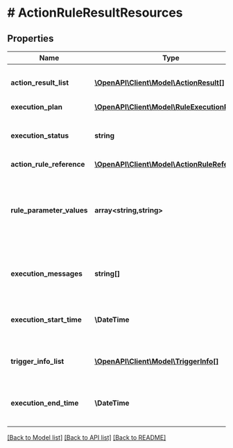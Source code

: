 # # ActionRuleResultResources

## Properties

Name | Type | Description | Notes
------------ | ------------- | ------------- | -------------
**action_result_list** | [**\OpenAPI\Client\Model\ActionResult[]**](ActionResult.md) | Ordered list of action execution results. |
**execution_plan** | [**\OpenAPI\Client\Model\RuleExecutionPlan**](RuleExecutionPlan.md) |  |
**execution_status** | **string** | The execution status of an action or an action rule. |
**action_rule_reference** | [**\OpenAPI\Client\Model\ActionRuleReference**](ActionRuleReference.md) |  |
**rule_parameter_values** | **array<string,string>** | The trigger or action required input parameter value map, or the output parameters. | [optional]
**execution_messages** | **string[]** | List of messages associated with rule execution. | [optional]
**execution_start_time** | **\DateTime** | The time the first action started execution. | [optional]
**trigger_info_list** | [**\OpenAPI\Client\Model\TriggerInfo[]**](TriggerInfo.md) | The information about the triggers. |
**execution_end_time** | **\DateTime** | The time the last action finished execution. | [optional]

[[Back to Model list]](../../README.md#models) [[Back to API list]](../../README.md#endpoints) [[Back to README]](../../README.md)
